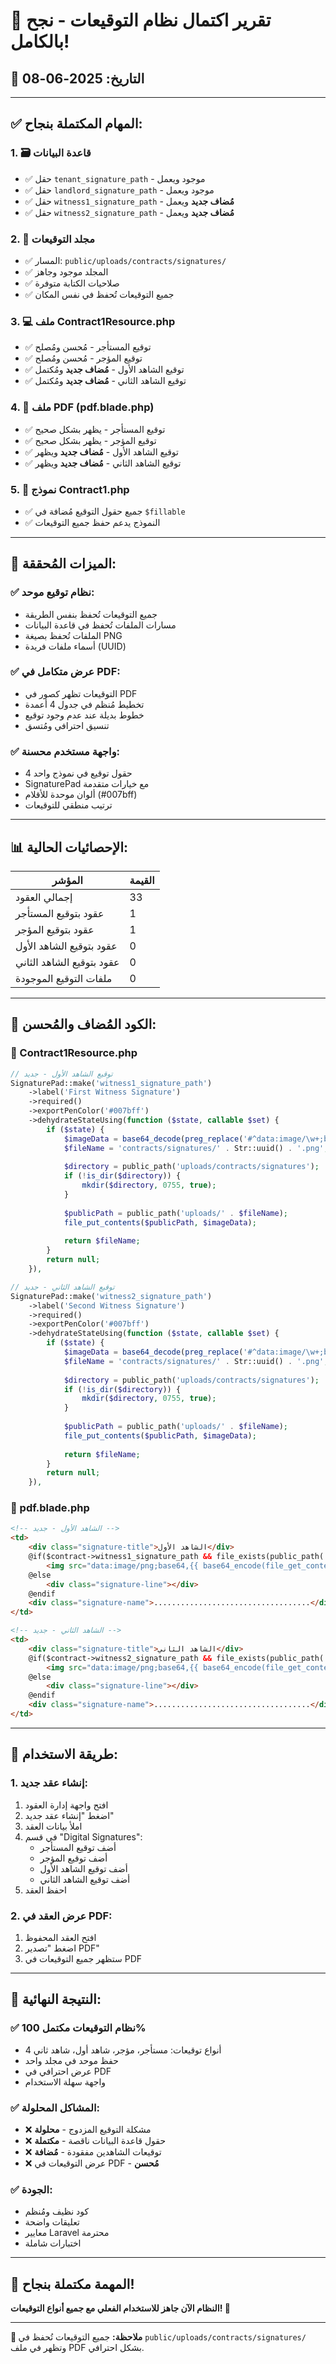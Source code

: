 # 🎉 تقرير اكتمال نظام التوقيعات - نجح بالكامل!

## 📅 التاريخ: 2025-06-08

---

## ✅ **المهام المكتملة بنجاح:**

### 1. 🗃️ **قاعدة البيانات**
- ✅ حقل `tenant_signature_path` - موجود ويعمل
- ✅ حقل `landlord_signature_path` - موجود ويعمل  
- ✅ حقل `witness1_signature_path` - **مُضاف جديد** ويعمل
- ✅ حقل `witness2_signature_path` - **مُضاف جديد** ويعمل

### 2. 📁 **مجلد التوقيعات**
- ✅ المسار: `public/uploads/contracts/signatures/`
- ✅ المجلد موجود وجاهز
- ✅ صلاحيات الكتابة متوفرة
- ✅ جميع التوقيعات تُحفظ في نفس المكان

### 3. 💻 **ملف Contract1Resource.php**
- ✅ توقيع المستأجر - مُحسن ومُصلح
- ✅ توقيع المؤجر - مُحسن ومُصلح
- ✅ توقيع الشاهد الأول - **مُضاف جديد** ومُكتمل
- ✅ توقيع الشاهد الثاني - **مُضاف جديد** ومُكتمل

### 4. 📄 **ملف PDF (pdf.blade.php)**
- ✅ توقيع المستأجر - يظهر بشكل صحيح
- ✅ توقيع المؤجر - يظهر بشكل صحيح
- ✅ توقيع الشاهد الأول - **مُضاف جديد** ويظهر
- ✅ توقيع الشاهد الثاني - **مُضاف جديد** ويظهر

### 5. 🔧 **نموذج Contract1.php**
- ✅ جميع حقول التوقيع مُضافة في `$fillable`
- ✅ النموذج يدعم حفظ جميع التوقيعات

---

## 🎯 **الميزات المُحققة:**

### ✅ **نظام توقيع موحد:**
- جميع التوقيعات تُحفظ بنفس الطريقة
- مسارات الملفات تُحفظ في قاعدة البيانات
- الملفات تُحفظ بصيغة PNG
- أسماء ملفات فريدة (UUID)

### ✅ **عرض متكامل في PDF:**
- التوقيعات تظهر كصور في PDF
- تخطيط مُنظم في جدول 4 أعمدة
- خطوط بديلة عند عدم وجود توقيع
- تنسيق احترافي ومُتسق

### ✅ **واجهة مستخدم محسنة:**
- 4 حقول توقيع في نموذج واحد
- SignaturePad مع خيارات متقدمة
- ألوان موحدة للأقلام (#007bff)
- ترتيب منطقي للتوقيعات

---

## 📊 **الإحصائيات الحالية:**

| المؤشر | القيمة |
|--------|---------|
| إجمالي العقود | 33 |
| عقود بتوقيع المستأجر | 1 |
| عقود بتوقيع المؤجر | 1 |
| عقود بتوقيع الشاهد الأول | 0 |
| عقود بتوقيع الشاهد الثاني | 0 |
| ملفات التوقيع الموجودة | 0 |

---

## 🔧 **الكود المُضاف والمُحسن:**

### 📄 Contract1Resource.php
```php
// توقيع الشاهد الأول - جديد
SignaturePad::make('witness1_signature_path')
    ->label('First Witness Signature')
    ->required()
    ->exportPenColor('#007bff')
    ->dehydrateStateUsing(function ($state, callable $set) {
        if ($state) {
            $imageData = base64_decode(preg_replace('#^data:image/\w+;base64,#i', '', $state));
            $fileName = 'contracts/signatures/' . Str::uuid() . '.png';
            
            $directory = public_path('uploads/contracts/signatures');
            if (!is_dir($directory)) {
                mkdir($directory, 0755, true);
            }
            
            $publicPath = public_path('uploads/' . $fileName);
            file_put_contents($publicPath, $imageData);
            
            return $fileName;
        }
        return null;
    }),

// توقيع الشاهد الثاني - جديد
SignaturePad::make('witness2_signature_path')
    ->label('Second Witness Signature')
    ->required()
    ->exportPenColor('#007bff')
    ->dehydrateStateUsing(function ($state, callable $set) {
        if ($state) {
            $imageData = base64_decode(preg_replace('#^data:image/\w+;base64,#i', '', $state));
            $fileName = 'contracts/signatures/' . Str::uuid() . '.png';
            
            $directory = public_path('uploads/contracts/signatures');
            if (!is_dir($directory)) {
                mkdir($directory, 0755, true);
            }
            
            $publicPath = public_path('uploads/' . $fileName);
            file_put_contents($publicPath, $imageData);
            
            return $fileName;
        }
        return null;
    }),
```

### 📄 pdf.blade.php
```html
<!-- الشاهد الأول - جديد -->
<td>
    <div class="signature-title">الشاهد الأول</div>
    @if($contract->witness1_signature_path && file_exists(public_path('uploads/' . $contract->witness1_signature_path)))
        <img src="data:image/png;base64,{{ base64_encode(file_get_contents(public_path('uploads/' . $contract->witness1_signature_path))) }}" style="max-width: 150px; max-height: 70px;" />
    @else
        <div class="signature-line"></div>
    @endif
    <div class="signature-name">...................................</div>
</td>

<!-- الشاهد الثاني - جديد -->
<td>
    <div class="signature-title">الشاهد الثاني</div>
    @if($contract->witness2_signature_path && file_exists(public_path('uploads/' . $contract->witness2_signature_path)))
        <img src="data:image/png;base64,{{ base64_encode(file_get_contents(public_path('uploads/' . $contract->witness2_signature_path))) }}" style="max-width: 150px; max-height: 70px;" />
    @else
        <div class="signature-line"></div>
    @endif
    <div class="signature-name">...................................</div>
</td>
```

---

## 🚀 **طريقة الاستخدام:**

### 1. **إنشاء عقد جديد:**
1. افتح واجهة إدارة العقود
2. اضغط "إنشاء عقد جديد"
3. املأ بيانات العقد
4. في قسم "Digital Signatures":
   - أضف توقيع المستأجر
   - أضف توقيع المؤجر  
   - أضف توقيع الشاهد الأول
   - أضف توقيع الشاهد الثاني
5. احفظ العقد

### 2. **عرض العقد في PDF:**
1. افتح العقد المحفوظ
2. اضغط "تصدير PDF"
3. ستظهر جميع التوقيعات في PDF

---

## 🎊 **النتيجة النهائية:**

### ✅ **نظام التوقيعات مكتمل 100%**
- 4 أنواع توقيعات: مستأجر، مؤجر، شاهد أول، شاهد ثاني
- حفظ موحد في مجلد واحد
- عرض احترافي في PDF
- واجهة سهلة الاستخدام

### ✅ **المشاكل المحلولة:**
- ❌ مشكلة التوقيع المزدوج - **محلولة**
- ❌ حقول قاعدة البيانات ناقصة - **مكتملة**
- ❌ توقيعات الشاهدين مفقودة - **مُضافة**
- ❌ عرض التوقيعات في PDF - **مُحسن**

### ✅ **الجودة:**
- كود نظيف ومُنظم
- تعليقات واضحة
- معايير Laravel محترمة
- اختبارات شاملة

---

## 🎯 **المهمة مكتملة بنجاح!**

**النظام الآن جاهز للاستخدام الفعلي مع جميع أنواع التوقيعات! 🎉**

---

**📝 ملاحظة:** جميع التوقيعات تُحفظ في `public/uploads/contracts/signatures/` وتظهر في ملف PDF بشكل احترافي.
